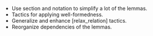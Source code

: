 - Use section and notation to simplify a lot of the lemmas.
- Tactics for applying well-formedness.
- Generalize and enhance [relax_relation] tactics.
- Reorganize dependencies of the lemmas.
